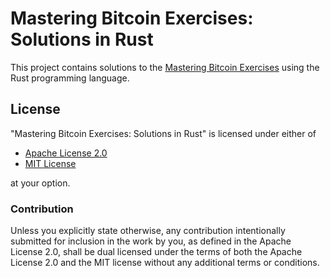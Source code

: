 # Mastering Bitcoin Exercises: Solutions in Rust

This project contains solutions to the [Mastering Bitcoin Exercises][book] using
the Rust programming language.

## License

"Mastering Bitcoin Exercises: Solutions in Rust" is licensed under either of

* [Apache License 2.0][apache]
* [MIT License][mit]

at your option.

### Contribution

Unless you explicitly state otherwise, any contribution intentionally submitted
for inclusion in the work by you, as defined in the Apache License 2.0, shall be
dual licensed under the terms of both the Apache License 2.0 and the MIT license
without any additional terms or conditions.

[book]: https://xor63.github.io/mastering-bitcoin-exercises
[apache]: /LICENSE-APACHE
[mit]: /LICENSE-MIT
